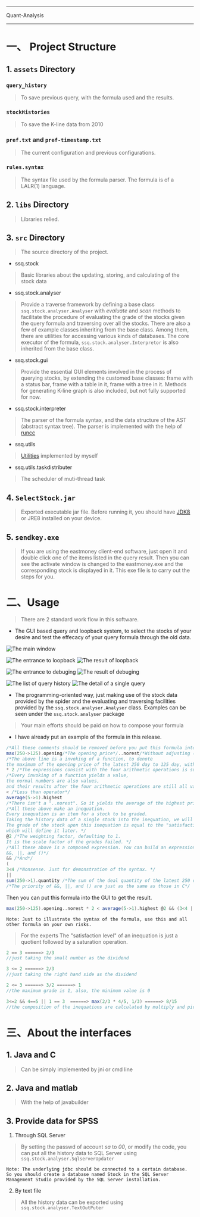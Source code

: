 
---
Quant-Analysis

---


# 一、 Project Structure
## 1. `assets` Directory
### `query_history`
> To save previous query, with the formula used and the results. 

### `stockHistories`
> To save the K-line data from 2010

### `pref.txt` and `pref-timestamp.txt`
> The current configuration and previous configurations. 

### `rules.syntax`
> The syntax file used by the formula parser. 
> The formula is of a LALR(1) language. 

## 2. `libs` Directory
> Libraries relied.  

## 3. `src` Directory
> The source directory of the project. 

- ssq.stock
>Basic libraries about the updating, storing, and calculating of the stock data

- ssq.stock.analyser
> Provide a traverse framework by defining a base class `ssq.stock.analyser.Analyser` with *evaluate* and *scan* methods to facilitate the procedure of evaluating the grade of the stocks given the query formula and traversing over all the stocks. 
> There are also a few of example classes inheriting from the base class. Among them, there are utilities for accessing various kinds of databases. 
> The core executor of the formula, `ssq.stock.analyser.Interpretor` is also inherited from the base class. 

- ssq.stock.gui
> Provide the essential GUI elements involved in the process of querying stocks, by extending the customed base classes: frame with a status bar, frame with a table in it, frame with a tree in it. 
> Methods for generating K-line graph is also included, but not fully supported for now. 

- ssq.stock.interpreter
> The parser of the formula syntax, and the data structure of the AST (abstract syntax tree). 
> The parser is implemented with the help of [runcc](http://runcc.sourceforge.net/)

- ssq.utils
> [Utilities](https://git.oschina.net/ssqston/util.git) implemented by myself

- ssq.utils.taskdistributer
> The scheduler of muti-thread task

## 4. `SelectStock.jar`
> Exported executable jar file. 
> Before running it, you should have [JDK8](http://www.oracle.com/technetwork/java/javase/downloads/jdk8-downloads-2133151.html) or JRE8 installed on your device. 

## 5. `sendkey.exe`
> If you are using the eastmoney client-end software, just open it and double click one of the items listed in the query result. Then you can see the activate window is changed to the eastmoney.exe and the corresponding stock is displayed in it. 
> This exe file is to carry out the steps for you. 

# 二、Usage
> There are 2 standard work flow in this software. 
 - The GUI based query and loopback system, to select the stocks of your desire and test the effecacy of your query formula through the old data. 

![The main window](https://github.com/ssqstone/Quant-Analysis/blob/master/doc/main%20frame.PNG)

![The entrance to loopback](https://github.com/ssqstone/Quant-Analysis/blob/master/doc/loopback%20entrance.PNG)
![The result of loopback](https://github.com/ssqstone/Quant-Analysis/blob/master/doc/loopback%20result.PNG)

![The entrance to debuging](https://github.com/ssqstone/Quant-Analysis/blob/master/doc/debug%20entrance.PNG)
![The result of debuging](https://github.com/ssqstone/Quant-Analysis/blob/master/doc/debug%20detail.PNG)

![The list of query history](https://github.com/ssqstone/Quant-Analysis/blob/master/doc/history%20list.PNG)
![The detail of a single query](https://github.com/ssqstone/Quant-Analysis/blob/master/doc/history%20element.PNG)


 - The programming-oriented way, just making use of the stock data provided by the spider and the evaluating and traversing facilities provided by the `ssq.stock.analyser.Analyser` class. 
Examples can be seen under the `ssq.stock.analyser` package

> Your main efforts should be paid on how to compose your formula
- I have already put an example of the formula in this release. 

```Scala
/*All these comments should be removed before you put this formula into the GUI*/
max(250->125).opening/*The opening price*/..norest/*Without adjusting (Backward adjustment is the default option)*/ 
/*The above line is a invoking of a function, to denote 
the maximum of the opening price of the latest 250 day to 125 day, without adjusting the price.*/
* 2 /*The expressions consist with the four arithmetic operations is supported*/
/*Every invoking of a function yields a value, 
the normal numbers are also values, 
and their results after the four arithmetic operations are still all values.*/
< /*Less than operator*/
average(5->1).highest 
/*There isn't a "..norest". So it yields the average of the highest prices in the latest 5 days*/ 
/*All these above make an inequation. 
Every inequation is an item for a stock to be graded. 
Taking the history data of a single stock into the inequation, we will get two values on the two sides. 
The grade of the stock upon this inequation is equal to the "satisfaction level" of the inequation, 
which will define it later. */
@2 /*The weighting factor, defaulting to 1. 
It is the scale factor of the grades failed. */ 
/*All these above is a composed expression. You can build an expression tree by using the 
&&, ||, and ()*/
&& /*And*/
(
3<4 /*Nonsense. Just for demonstration of the syntax. */
|| 
sum(250->1).quantity /*The sum of the deal quantity of the latest 250 days*/ > 10000000000)
/*The priority of &&, ||, and () are just as the same as those in C*/
```

Then you can put this formula into the GUI to get the result. 
```Scala
max(250->125).opening..norest * 2 < average(5->1).highest @2 && (3<4 || sum(250->1).quantity > 10000000000)
```
	Note: Just to illustrate the syntax of the formula, use this and all other formula on your own risks. 

> For the experts
The "satisfaction level" of an inequation is just a quotient followed by a saturation operation. 

```Scala
2 == 3 ======> 2/3			
//just taking the small number as the dividend

3 <= 2 ======> 2/3			
//just taking the right hand side as the dividend

2 <= 3 ======> 3/2 ======> 1		
//the maximum grade is 1, also, the minimum value is 0

3<=2 && 4==5 || 1 == 3  ======> max(2/3 * 4/5, 1/3) ======> 8/15 
//the composition of the inequations are calculated by multiply and picking the max value
```
    
# 三、About the interfaces
## 1. Java and C
> Can be simply implemented by jni or cmd line

## 2. Java and matlab
> With the help of javabuilder

## 3. Provide data for SPSS
1. Through SQL Server
>By setting the passwd of account *sa* to *00*, or modify the code, you can put all the history data to SQL Server using `ssq.stock.analyser.SqlserverUpdater`
	
	Note: The underlying jdbc should be connected to a certain database. So you should create a database named Stock in the SQL Server Management Studio provided by the SQL Server installation. 

2. By text file
>All the history data can be exported using `ssq.stock.analyser.TextOutPuter`
